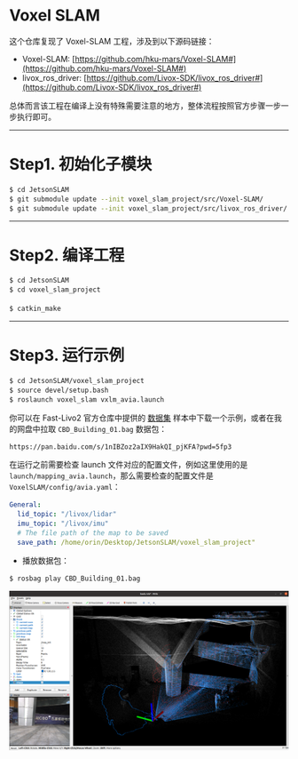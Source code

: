 # Voxel SLAM

这个仓库复现了 Voxel-SLAM 工程，涉及到以下源码链接：

* Voxel-SLAM: [https://github.com/hku-mars/Voxel-SLAM#](https://github.com/hku-mars/Voxel-SLAM#)
* livox_ros_driver: [https://github.com/Livox-SDK/livox_ros_driver#](https://github.com/Livox-SDK/livox_ros_driver#)

总体而言该工程在编译上没有特殊需要注意的地方，整体流程按照官方步骤一步一步执行即可。

----
# Step1. 初始化子模块

```bash
$ cd JetsonSLAM
$ git submodule update --init voxel_slam_project/src/Voxel-SLAM/
$ git submodule update --init voxel_slam_project/src/livox_ros_driver/
```

----
# Step2. 编译工程

```bash
$ cd JetsonSLAM
$ cd voxel_slam_project

$ catkin_make
```

----
# Step3. 运行示例

```bash
$ cd JetsonSLAM/voxel_slam_project
$ source devel/setup.bash 
$ roslaunch voxel_slam vxlm_avia.launch 
```

你可以在 Fast-Livo2 官方仓库中提供的 [数据集](https://connecthkuhk-my.sharepoint.com/personal/zhengcr_connect_hku_hk/_layouts/15/onedrive.aspx?id=%2Fpersonal%2Fzhengcr%5Fconnect%5Fhku%5Fhk%2FDocuments%2Ffast%2Dlivo2%2Ddataset&ga=1) 样本中下载一个示例，或者在我的网盘中拉取 `CBD_Building_01.bag` 数据包：

```bash
https://pan.baidu.com/s/1nIBZoz2aIX9HakQI_pjKFA?pwd=5fp3
```

在运行之前需要检查 launch 文件对应的配置文件，例如这里使用的是 `launch/mapping_avia.launch`，那么需要检查的配置文件是 `VoxelSLAM/config/avia.yaml`：

```yaml
General:
  lid_topic: "/livox/lidar"
  imu_topic: "/livox/imu"
  # The file path of the map to be saved
  save_path: /home/orin/Desktop/JetsonSLAM/voxel_slam_project"
```

* 播放数据包：

```bash
$ rosbag play CBD_Building_01.bag
```

![mapping](mapping.png)